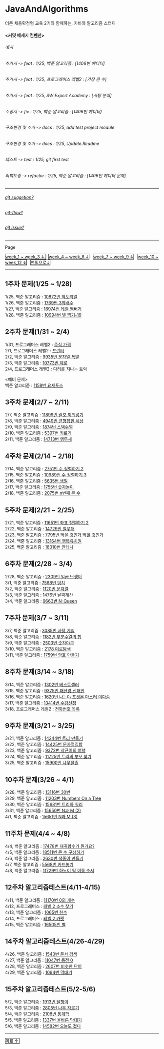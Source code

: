 <a name="top"></a>

# JavaAndAlgorithms
더존 채용확정형 교육 2기와 함께하는, 자바와 알고리즘 스터디 </br>
#### <커밋 메세지 컨벤션>  
###### 예시</br> 
###### 추가시 -> feat : 1/25, 백준 알고리즘 : [1406번 에디터] </br>
###### 추가시 -> feat : 1/25, 프로그래머스 레벨2 : [가장 큰 수] </br>
###### 추가시 -> feat : 1/25, SW Expert Academy : [사탕 분배] </br>
###### 수정시 -> fix : 1/25, 백준 알고리즘 : [1406번 에디터] </br>
###### 구조변경 및 추가 -> docs : 1/25, add test project module  </br>
###### 구조변경 및 추가 -> docs : 1/25, Update.Readme  </br>
###### 테스트 -> test : 1/25, git first test  </br>
###### 리팩토링 -> refactor : 1/25, 백준 알고리즘 : [1406번 에디터 문제] </br>
---
###### [git suggetion?](https://nesoy.github.io/articles/2019-11/Github-suggestion) </br>
###### [git-flow?](https://techblog.woowahan.com/2553/)
###### [git issue?](https://hyeonic.tistory.com/181)

---
<p>Page</p>
<div style="display:inline">
  <a href="#week_1_3" style="border:1px solid black">week_1 ~ week_3 ↓ </a> &nbsp;
  <a href="#week_4_6" style="border:1px solid black">week_4 ~ week_6 ↓</a> &nbsp;
  <a href="#week_7_9" style="border:1px solid black">week_7 ~ week_9 ↓</a> &nbsp;
  <a href="#week_10_12" style="border:1px solid black">week_10 ~ week_12 ↓</a> &nbsp; 
   <a href="#bt" style="border:1px solid black">맨밑으로↓</a> &nbsp; 
</div>

---

<a name="week_1_3"></a>
## 1주차 문제(1/25 ~ 1/28)
1/25, 백준 알고리즘  : [10872번 팩토리얼](https://www.acmicpc.net/problem/10872) </br>
1/26, 백준 알고리즘  : [1769번 3의배수](https://www.acmicpc.net/problem/1769) </br>
1/27, 백준 알고리즘  : [16974번 레벨 햄버거](https://www.acmicpc.net/problem/16974) </br>
1/28, 백준 알고리즘  : [10994번 별 찍기-19](https://www.acmicpc.net/problem/10994) </br>

## 2주차 문제(1/31 ~ 2/4)
1/31, 프로그래머스 레벨2 : [주식 가격](https://programmers.co.kr/learn/courses/30/lessons/42584) </br>
2/1, 프로그래머스 레벨2 : [프린터](https://programmers.co.kr/learn/courses/30/lessons/42587) </br>
2/2, 백준 알고리즘  : [9935번 문자열 폭발](https://www.acmicpc.net/problem/9935) </br>
2/3, 백준 알고리즘  : [10773번 제로](https://www.acmicpc.net/problem/10773) </br>
2/4, 프로그래머스 레벨2 : [다리를 지나는 트럭](https://programmers.co.kr/learn/courses/30/lessons/42583) </br>

<예비 문제></br>
백준 알고리즘  : [1158번 요세푸스](https://www.acmicpc.net/problem/1158) </br>

## 3주차 문제(2/7 ~ 2/11)
2/7, 백준 알고리즘 : [11899번 괄호 끼워넣기](https://www.acmicpc.net/problem/11899) </br>
2/8, 백준 알고리즘 : [4949번 균형잡힌 세상](https://www.acmicpc.net/problem/4949) </br>
2/9, 백준 알고리즘 : [1874번 스택수열](https://www.acmicpc.net/problem/1874) </br>
2/10, 백준 알고리즘 : [5397번 키로거](https://www.acmicpc.net/problem/5397) </br>
2/11, 백준 알고리즘 : [14713번 앵무새](https://www.acmicpc.net/problem/14713) </br>

<a name="week_4_6"></a>
## 4주차 문제(2/14 ~ 2/18)
2/14, 백준 알고리즘 : [2751번 수 정렬하기 2](https://www.acmicpc.net/problem/2751) </br>
2/15, 백준 알고리즘 : [10989번 수 정렬하기 3](https://www.acmicpc.net/problem/10989) </br>
2/16, 백준 알고리즘 : [5635번 생일](https://www.acmicpc.net/problem/5635) </br>
2/17, 백준 알고리즘 : [1755번 숫자놀이](https://www.acmicpc.net/problem/1755) </br>
2/18, 백준 알고리즘 : [2075번 n번째 큰 수](https://www.acmicpc.net/problem/2075) </br>

## 5주차 문제(2/21 ~ 2/25)
2/21, 백준 알고리즘 : [11651번 좌표 정렬하기 2](https://www.acmicpc.net/problem/11651) </br>
2/22, 백준 알고리즘 : [14729번 칠무해](https://www.acmicpc.net/problem/14729) </br>
2/23, 백준 알고리즘 : [7795번 먹을 것인가 먹힐 것인가](https://www.acmicpc.net/problem/7795) </br>
2/24, 백준 알고리즘 : [13164번 행복유치원](https://www.acmicpc.net/problem/13164) </br>
2/25, 백준 알고리즘 : [18310번 안테나](https://www.acmicpc.net/problem/18310) </br>

## 6주차 문제(2/28 ~ 3/4)
2/28, 백준 알고리즘 : [2309번 일곱 난쟁이](https://www.acmicpc.net/problem/2309) </br>
3/1, 백준 알고리즘 : [7568번 덩치](https://www.acmicpc.net/problem/7568) </br>
3/2, 백준 알고리즘 : [1120번 문자열](https://www.acmicpc.net/problem/1120) </br>
3/3, 백준 알고리즘 : [1476번 날짜계산](https://www.acmicpc.net/problem/1476) </br>
3/4, 백준 알고리즘 : [9663번 N-Queen](https://www.acmicpc.net/problem/9663) </br>

<a name="week_7_9"></a>
## 7주차 문제(3/7 ~ 3/11)
3/7, 백준 알고리즘 : [3085번 사탕 게임](https://www.acmicpc.net/problem/3085) </br>
3/8, 백준 알고리즘 : [1182번 부분수열의 합](https://www.acmicpc.net/problem/1182) </br>
3/9, 백준 알고리즘 : [2503번 숫자야구](https://www.acmicpc.net/problem/2503) </br>
3/10, 백준 알고리즘 : [2178 미로탐색](https://www.acmicpc.net/problem/2178) </br>
3/11, 백준 알고리즘 : [1759번 암호 만들기](https://www.acmicpc.net/problem/1759) </br>

## 8주차 문제(3/14 ~ 3/18)
3/14, 백준 알고리즘 : [1302번 베스트셀러](https://www.acmicpc.net/problem/1302) </br>
3/15, 백준 알고리즘 : [9375번 패션왕 신해빈](https://www.acmicpc.net/problem/9375) </br>
3/16, 백준 알고리즘 : [1620번 나는야 포켓몬 마스터 이다솜](https://www.acmicpc.net/problem/1620) </br>
3/17, 백준 알고리즘 : [13414번 수강신청](https://www.acmicpc.net/problem/13414) </br>
3/18, 프로그래머스 레벨2 : [전화번호 목록](https://programmers.co.kr/learn/courses/30/lessons/42577) </br>

## 9주차 문제(3/21 ~ 3/25)
3/21, 백준 알고리즘 : [14244번 트리 만들기](https://www.acmicpc.net/problem/14244)</br>
3/22, 백준 알고리즘 : [14425번 문자열집합](https://www.acmicpc.net/problem/14425)</br>
3/23, 백준 알고리즘 : [9372번 상근이의 여행](https://www.acmicpc.net/problem/9372)</br>
3/24, 백준 알고리즘 : [11725번 트리의 부모 찾기](https://www.acmicpc.net/problem/11725)</br>
3/25, 백준 알고리즘 : [15900번 나무탈출](https://www.acmicpc.net/problem/15900)</br>

<a name="week_10_12"></a>


## 10주차 문제(3/26 ~ 4/1)
3/28, 백준 알고리즘 : [13116번 30번](https://www.acmicpc.net/problem/13116)</br>
3/29, 백준 알고리즘 : [11203번 Numbers On a Tree](https://www.acmicpc.net/problem/11203)</br>
3/30, 백준 알고리즘 : [15681번 트리와 쿼리](https://www.acmicpc.net/problem/15681)</br>
3/31, 백준 알고리즘 : [15650번 N과 M (2)](https://www.acmicpc.net/problem/15650)</br>
4/1, 백준 알고리즘 : [15651번 N과 M (3)](https://www.acmicpc.net/problem/15651)</br>

## 11주차 문제(4/4 ~ 4/8)
4/4, 백준 알고리즘 : [17478번 재귀함수가 뭔가요?](https://www.acmicpc.net/problem/17478)</br>
4/5, 백준 알고리즘 : [18511번 큰 수 구성하기](https://www.acmicpc.net/problem/18511)</br>
4/6, 백준 알고리즘 : [2630번 색종이 만들기](https://www.acmicpc.net/problem/2630)</br>
4/7, 백준 알고리즘 : [5568번 카드놓기](https://www.acmicpc.net/problem/5568)</br>
4/8, 백준 알고리즘 : [11729번 하노이 탑 이동 순서](https://www.acmicpc.net/problem/11729)</br>

## 12주차 알고리즘테스트(4/11-4/15)
4/11, 백준 알고리즘 : [11170번 0의 개수](https://www.acmicpc.net/problem/11170)</br> 
4/12, 프로그래머스 : [레벨 2 소수 찾기](https://programmers.co.kr/learn/courses/30/lessons/42839)</br>
4/13, 백준 알고리즘 : [1065번 한수](https://www.acmicpc.net/problem/1065)</br>
4/14, 프로그래머스 : [레벨 2 카펫](https://programmers.co.kr/learn/courses/30/lessons/42842)</br>
4/15, 백준 알고리즘 : [16505번 별](https://www.acmicpc.net/problem/16505)</br>

## 14주차 알고리즘테스트(4/26-4/29)
4/26, 백준 알고리즘 : [1543번 문서 검색](https://www.acmicpc.net/problem/1543)</br>
4/27, 백준 알고리즘 : [11047번 동전 0](https://www.acmicpc.net/problem/11047)</br>
4/28, 백준 알고리즘 : [2607번 비슷한 단어](https://www.acmicpc.net/problem/2607)</br>
4/29, 백준 알고리즘 : [1094번 막대기](https://www.acmicpc.net/problem/1094)</br>

## 15주차 알고리즘테스트(5/2-5/6)
5/2, 백준 알고리즘 : [1913번 달팽이](https://www.acmicpc.net/problem/1913)</br>
5/3, 백준 알고리즘 : [2805번 나무 자르기](https://www.acmicpc.net/problem/2805)</br>
5/4, 백준 알고리즘 : [2108번 통계학](https://www.acmicpc.net/problem/2108)</br>
5/5, 백준 알고리즘 : [1337번 올바른 막대기](https://www.acmicpc.net/problem/1337)</br>
5/6, 백준 알고리즘 : [14582번 오늘도 졌다](https://www.acmicpc.net/problem/14582)</br>

---
<a href="#top" style="border:1px solid black">위로 ↑ </a> &nbsp;
<a name="bt"></a>
